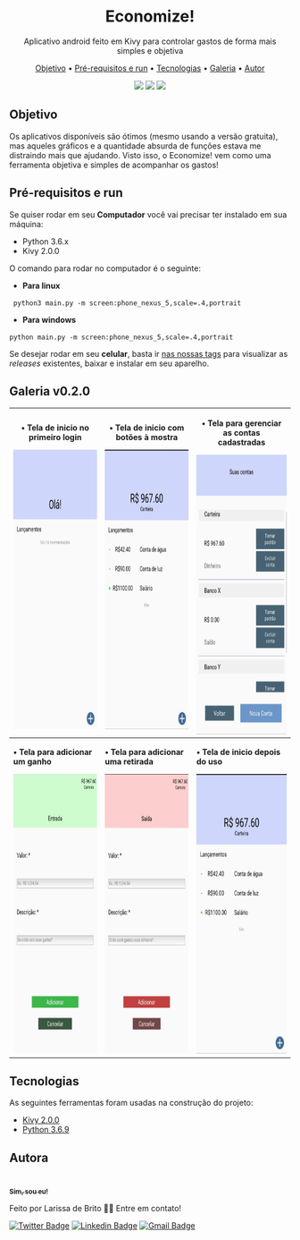 <h1 align="center">Economize!</h1>
<p align="center">Aplicativo android feito em Kivy para controlar gastos de forma mais simples e objetiva</p>


<p align="center">
 <a href="#objetivo">Objetivo</a> •
 <a href="#requisitos">Pré-requisitos e run</a> • 
 <a href="#tecnologias">Tecnologias</a> • 
 <a href="#galeria">Galeria</a> • 
 <a href="#autor">Autor</a>
</p>

<div align='center'>
  <img src='https://img.shields.io/static/v1?label=version&message=v0.2.0&color=brightgreen&style=flat-square'> 
  <img src='https://img.shields.io/static/v1?label=license&message=GPL 3.0&color=orange&style=flat-square'>
  <img src='https://img.shields.io/static/v1?label=status&message=Em andamento&color=informational&style=flat-square'>
</div>

<h2 id='objetivo'>Objetivo</h2>
Os aplicativos disponíveis são ótimos (mesmo usando a versão gratuita), mas aqueles gráficos e a quantidade absurda de funções estava me distraindo mais que ajudando. Visto isso, o Economize! vem como uma ferramenta objetiva e simples de acompanhar os gastos!

<h2 id='requisitos'> Pré-requisitos e run </h2>

Se quiser rodar em seu **Computador** você vai precisar ter instalado em sua máquina:

* Python 3.6.x
* Kivy 2.0.0

O comando para rodar no computador é o seguinte:

* **Para linux**

```
 python3 main.py -m screen:phone_nexus_5,scale=.4,portrait
```

* **Para windows**

```
python main.py -m screen:phone_nexus_5,scale=.4,portrait
```

Se desejar rodar em seu **celular**, basta ir [nas nossas tags](https://github.com/laribrito/Economize/releases) para visualizar as *releases* existentes, baixar e instalar em seu aparelho.

<h2 id='galeria'>Galeria v0.2.0</h2>

|<p>• Tela de inicio no primeiro login</p> <img src='.imagens/inicio.jpg'   height='500'>|<p>• Tela de inicio com botões à mostra</p> <img src='.imagens/inicio02.jpg' height='500'>| <p>• Tela para gerenciar as contas<br>cadastradas</p> <img src='.imagens/contas.jpg'   height='500'> |
|----------------|-------------------------------|-----------------------------|
|<p><b>• Tela para adicionar um ganho</b></p> <img src='.imagens/ganho.jpg'    height='500'>| <p><b>• Tela para adicionar uma retirada</b></p> <img src='.imagens/retirada.jpg' height='500'> | <p><b>• Tela de inicio depois do uso</b></p> <img src='.imagens/inicio02.jpg' height='500'>|


<h2 id='tecnologias'> Tecnologias</h2>

As seguintes ferramentas foram usadas na construção do projeto:

- [Kivy 2.0.0](https://kivy.org/#home)
- [Python 3.6.9](https://www.python.org/)


<h2 id='autor'> Autora </h2>
<a href="https://github.com/laribrito">
 <img style="border-radius: 50%;" src="https://avatars.githubusercontent.com/laribrito" width="100px;" alt=""/>
 <br />
 <sub><b>Sim, sou eu!</b></sub></a>


Feito por Larissa de Brito 👋🏽 Entre em contato!

[![Twitter Badge](https://img.shields.io/badge/-@laribrit0-1ca0f1?style=flat-square&labelColor=1ca0f1&logo=twitter&logoColor=white&link=https://twitter.com/laribrit0)](https://twitter.com/laribrit0) 
[![Linkedin Badge](https://img.shields.io/badge/-Larissa-blue?style=flat-square&logo=Linkedin&logoColor=white&link=https://www.linkedin.com/in/larissa-brito01/)](https://www.linkedin.com/in/larissa-brito01/) 
[![Gmail Badge](https://img.shields.io/badge/-lary.29.ds@gmail.com-c14438?style=flat-square&logo=Gmail&logoColor=white&link=mailto:lary.29.ds@gmail.com)](mailto:lary.29.ds@gmail.com)
